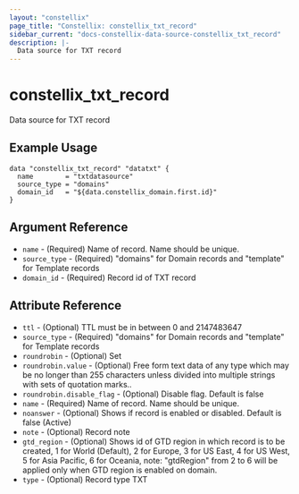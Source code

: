 ```yaml
---
layout: "constellix"
page_title: "Constellix: constellix_txt_record"
sidebar_current: "docs-constellix-data-source-constellix_txt_record"
description: |-
  Data source for TXT record
---
```


# constellix_txt_record #
Data source for TXT record


## Example Usage ##

```hcl
data "constellix_txt_record" "datatxt" {
  name        = "txtdatasource"
  source_type = "domains"
  domain_id   = "${data.constellix_domain.first.id}"
}

```
## Argument Reference ##
* `name` - (Required) Name of record. Name should be unique.
* `source_type` - (Required) "domains" for Domain records and "template" for Template records
* `domain_id` - (Required) Record id of TXT record

## Attribute Reference ##
* `ttl` - (Optional) TTL must be in between 0 and 2147483647
* `source_type` - (Required) "domains" for Domain records and "template" for Template records
* `roundrobin` - (Optional) Set
* `roundrobin.value` - (Optional) Free form text data of any type which may be no longer than 255 characters unless divided into multiple strings with sets of quotation marks..
* `roundrobin.disable_flag` - (Optional) Disable flag. Default is false
* `name` - (Required) Name of record. Name should be unique.
* `noanswer` - (Optional) Shows if record is enabled or disabled. Default is false (Active)
* `note` - (Optional) Record note
* `gtd_region` - (Optional) Shows id of GTD region in which record is to be created, 1 for World (Default), 2 for Europe, 3 for US East, 4 for US West, 5 for Asia Pacific, 6 for Oceania, note: "gtdRegion" from 2 to 6 will be applied only when GTD region is enabled on domain.
* `type` - (Optional) Record type TXT